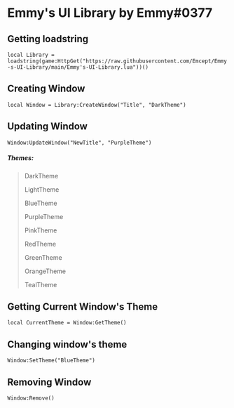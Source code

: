 # Emmy's UI Library by Emmy#0377

## Getting loadstring
`local Library = loadstring(game:HttpGet("https://raw.githubusercontent.com/Emcept/Emmy-s-UI-Library/main/Emmy's-UI-Library.lua"))()`


## Creating Window
`local Window = Library:CreateWindow("Title", "DarkTheme")`

## Updating Window
`Window:UpdateWindow("NewTitle", "PurpleTheme")`

##### Themes:
> DarkTheme
> 
> LightTheme
> 
> BlueTheme
> 
> PurpleTheme
> 
> PinkTheme
> 
> RedTheme
> 
> GreenTheme
> 
> OrangeTheme
> 
> TealTheme

## Getting Current Window's Theme
`local CurrentTheme = Window:GetTheme()`

## Changing window's theme
`Window:SetTheme("BlueTheme")`

## Removing Window
`Window:Remove()`
